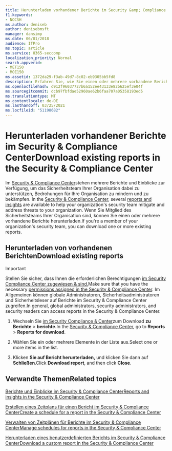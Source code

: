 ```yaml
---
title: Herunterladen vorhandener Berichte im Security &amp; Compliance Center
f1.keywords:
- NOCSH
ms.author: deniseb
author: denisebmsft
manager: dansimp
ms.date: 06/01/2018
audience: ITPro
ms.topic: article
ms.service: O365-seccomp
localization_priority: Normal
search.appverid:
- MET150
- MOE150
ms.assetid: 1372da29-f3ab-49d7-8c02-eb9305bb5fd8
description: Erfahren Sie, wie Sie einen oder mehrere vorhandene Berichte im Security &amp; Compliance Center herunterladen.
ms.openlocfilehash: d912f96037727b6a152ee43133e82b625ef3e04f
ms.sourcegitcommit: dcb97fbfdae52960ae62b6faa707a05358193ed5
ms.translationtype: MT
ms.contentlocale: de-DE
ms.lasthandoff: 03/25/2021
ms.locfileid: "51198682"
---
```

# <a name="download-existing-reports-in-the-security-amp-compliance-center"></a><span data-ttu-id="b20f7-103">Herunterladen vorhandener Berichte im Security &amp; Compliance Center</span><span class="sxs-lookup"><span data-stu-id="b20f7-103">Download existing reports in the Security &amp; Compliance Center</span></span>

<span data-ttu-id="b20f7-104">Im [Security &amp; Compliance Center](https://protection.office.com)stehen mehrere Berichte und Einblicke zur Verfügung, um das Sicherheitsteam Ihrer Organisation dabei zu unterstützen, Bedrohungen für Ihre Organisation zu mindern und zu bekämpfen. [](../security/office-365-security/reports-and-insights-in-security-and-compliance.md)</span><span class="sxs-lookup"><span data-stu-id="b20f7-104">In the [Security &amp; Compliance Center](https://protection.office.com), several [reports and insights](../security/office-365-security/reports-and-insights-in-security-and-compliance.md) are available to help your organization's security team mitigate and address threats to your organization.</span></span> <span data-ttu-id="b20f7-105">Wenn Sie Mitglied des Sicherheitsteams Ihrer Organisation sind, können Sie einen oder mehrere vorhandene Berichte herunterladen.</span><span class="sxs-lookup"><span data-stu-id="b20f7-105">If you're a member of your organization's security team, you can download one or more existing reports.</span></span> 
  
## <a name="download-existing-reports"></a><span data-ttu-id="b20f7-106">Herunterladen von vorhandenen Berichten</span><span class="sxs-lookup"><span data-stu-id="b20f7-106">Download existing reports</span></span>

> [!IMPORTANT]
> <span data-ttu-id="b20f7-107">Stellen Sie sicher, dass Ihnen die erforderlichen Berechtigungen [im Security Compliance Center zugewiesen &amp; sind.](../security/office-365-security/protect-against-threats.md)</span><span class="sxs-lookup"><span data-stu-id="b20f7-107">Make sure that you have the necessary [permissions assigned in the Security &amp; Compliance Center](../security/office-365-security/protect-against-threats.md).</span></span> <span data-ttu-id="b20f7-108">Im Allgemeinen können globale Administratoren, Sicherheitsadministratoren und Sicherheitsleser auf Berichte im Security &amp; Compliance Center zugreifen.</span><span class="sxs-lookup"><span data-stu-id="b20f7-108">In general, global administrators, security administrators, and security readers can access reports in the Security &amp; Compliance Center.</span></span> 
  
1. <span data-ttu-id="b20f7-109">Wechseln Sie [im Security Compliance &amp; Center](https://protection.office.com)zum Download **zu Berichte** \> **berichte.**</span><span class="sxs-lookup"><span data-stu-id="b20f7-109">In the [Security &amp; Compliance Center](https://protection.office.com), go to **Reports** \> **Reports for download**.</span></span>

2. <span data-ttu-id="b20f7-110">Wählen Sie ein oder mehrere Elemente in der Liste aus.</span><span class="sxs-lookup"><span data-stu-id="b20f7-110">Select one or more items in the list.</span></span>

3. <span data-ttu-id="b20f7-111">Klicken **Sie auf Bericht herunterladen,** und klicken Sie dann auf **Schließen**.</span><span class="sxs-lookup"><span data-stu-id="b20f7-111">Click **Download report**, and then click **Close**.</span></span>

## <a name="related-topics"></a><span data-ttu-id="b20f7-112">Verwandte Themen</span><span class="sxs-lookup"><span data-stu-id="b20f7-112">Related topics</span></span>

[<span data-ttu-id="b20f7-113">Berichte und Einblicke im Security &amp; Compliance Center</span><span class="sxs-lookup"><span data-stu-id="b20f7-113">Reports and insights in the Security &amp; Compliance Center</span></span>](../security/office-365-security/reports-and-insights-in-security-and-compliance.md)
  
[<span data-ttu-id="b20f7-114">Erstellen eines Zeitplans für einen Bericht im Security &amp; Compliance Center</span><span class="sxs-lookup"><span data-stu-id="b20f7-114">Create a schedule for a report in the Security &amp; Compliance Center</span></span>](../security/office-365-security/view-reports-for-mdo.md)
  
[<span data-ttu-id="b20f7-115">Verwalten von Zeitplänen für Berichte im Security &amp; Compliance Center</span><span class="sxs-lookup"><span data-stu-id="b20f7-115">Manage schedules for reports in the Security &amp; Compliance Center</span></span>](../security/office-365-security/view-reports-for-mdo.md)
  
[<span data-ttu-id="b20f7-116">Herunterladen eines benutzerdefinierten Berichts im Security &amp; Compliance Center</span><span class="sxs-lookup"><span data-stu-id="b20f7-116">Download a custom report in the Security &amp; Compliance Center</span></span>](../security/office-365-security/view-reports-for-mdo.md)
